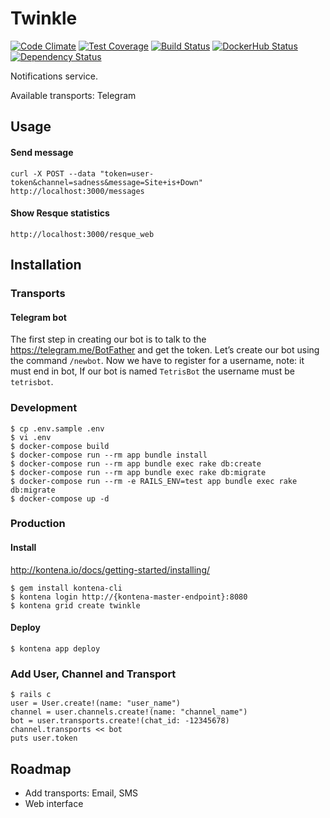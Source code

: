 # Twinkle

[![Code Climate](https://codeclimate.com/github/bibendi/twinkle/badges/gpa.svg)](https://codeclimate.com/github/bibendi/twinkle)
[![Test Coverage](https://codeclimate.com/github/bibendi/twinkle/badges/coverage.svg)](https://codeclimate.com/github/bibendi/twinkle/coverage)
[![Build Status](https://travis-ci.org/bibendi/twinkle.svg?branch=master)](https://travis-ci.org/bibendi/twinkle)
[![DockerHub Status](https://img.shields.io/docker/stars/zendesk/samson.svg)](https://hub.docker.com/r/bibendi/twinkle)
[![Dependency Status](https://gemnasium.com/bibendi/twinkle.svg)](https://gemnasium.com/bibendi/twinkle)

Notifications service.

Available transports: Telegram

## Usage

#### Send message

`curl -X POST --data "token=user-token&channel=sadness&message=Site+is+Down" http://localhost:3000/messages`

#### Show Resque statistics

`http://localhost:3000/resque_web`

## Installation

### Transports

#### Telegram bot

The first step in creating our bot is to talk to the https://telegram.me/BotFather and get the token. Let’s create our bot using the command `/newbot`. Now we have to register for a username, note: it must end in bot, If our bot is named `TetrisBot` the username must be `tetrisbot`.

### Development

```
$ cp .env.sample .env
$ vi .env
$ docker-compose build
$ docker-compose run --rm app bundle install
$ docker-compose run --rm app bundle exec rake db:create
$ docker-compose run --rm app bundle exec rake db:migrate
$ docker-compose run --rm -e RAILS_ENV=test app bundle exec rake db:migrate
$ docker-compose up -d
```

### Production

#### Install

http://kontena.io/docs/getting-started/installing/

```
$ gem install kontena-cli
$ kontena login http://{kontena-master-endpoint}:8080
$ kontena grid create twinkle
```

#### Deploy

```
$ kontena app deploy
```

### Add User, Channel and Transport

```
$ rails c
user = User.create!(name: "user_name")
channel = user.channels.create!(name: "channel_name")
bot = user.transports.create!(chat_id: -12345678)
channel.transports << bot
puts user.token
```

## Roadmap

* Add transports: Email, SMS
* Web interface

